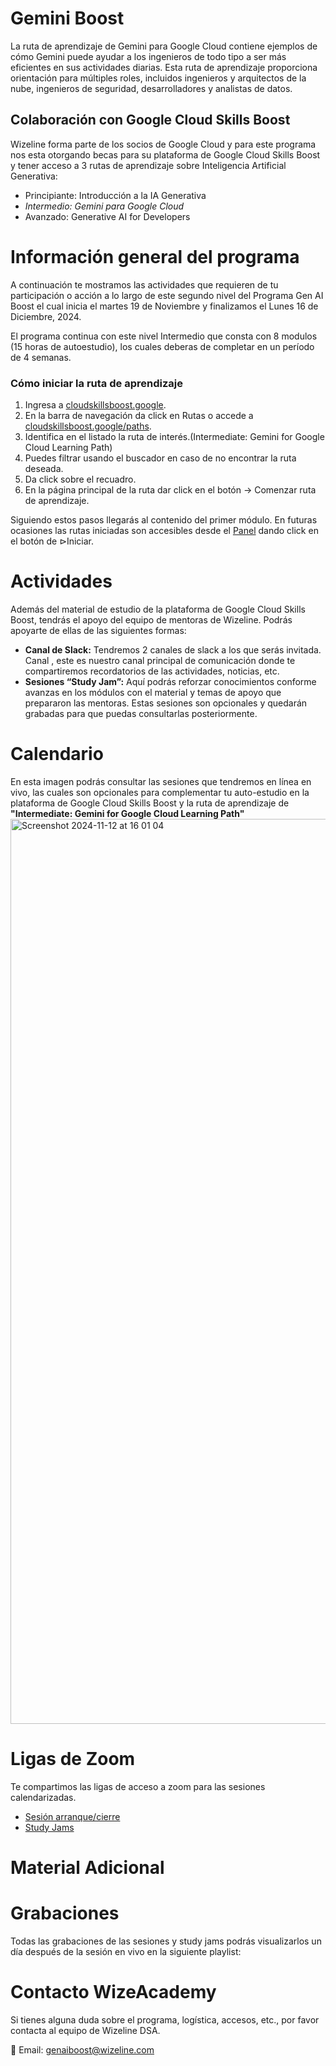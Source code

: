 # Gemini Boost

La ruta de aprendizaje de Gemini para Google Cloud contiene ejemplos de cómo Gemini puede ayudar a los ingenieros de todo tipo a ser más eficientes en sus actividades diarias. 
Esta ruta de aprendizaje proporciona orientación para múltiples roles, incluidos ingenieros y arquitectos de la nube, ingenieros de seguridad, desarrolladores y analistas de datos.

## Colaboración con Google Cloud Skills Boost
Wizeline forma parte de los socios de Google Cloud y para este programa nos esta otorgando becas para su plataforma de Google Cloud Skills Boost y tener acceso a 3 rutas de aprendizaje sobre Inteligencia Artificial Generativa:
- Principiante: Introducción a la IA Generativa
- *Intermedio: Gemini para Google Cloud*
- Avanzado: Generative AI for Developers

# Información general del programa
A continuación te mostramos las actividades que requieren de tu participación o acción a lo largo de este segundo nivel del Programa Gen AI Boost el cual inicia el martes 19 de Noviembre y finalizamos el Lunes 16 de Diciembre, 2024.

El programa continua con este nivel Intermedio que consta con 8 modulos (15 horas de autoestudio), los cuales deberas de completar en un período de 4 semanas.

### Cómo iniciar la ruta de aprendizaje 
1. Ingresa a [cloudskillsboost.google](https://www.cloudskillsboost.google/).
2. En la barra de navegación da click en Rutas o accede a [cloudskillsboost.google/paths](https://www.cloudskillsboost.google/paths).
3. Identifica en el listado la ruta de interés.(Intermediate: Gemini for Google Cloud Learning Path)
4. Puedes filtrar usando el buscador en caso de no encontrar la ruta deseada.
5. Da click sobre el recuadro.
6. En la página principal de la ruta dar click en el botón → Comenzar ruta de aprendizaje.

Siguiendo estos pasos llegarás al contenido del primer módulo.
En futuras ocasiones las rutas iniciadas son accesibles desde el [Panel](https://www.cloudskillsboost.google/) dando click en el botón de ⊳Iniciar.

# Actividades
Además del material de estudio de la plataforma de Google Cloud Skills Boost, tendrás el apoyo del equipo de mentoras de Wizeline. Podrás apoyarte de ellas de las siguientes formas:
- __Canal de Slack:__ Tendremos 2 canales de slack a los que serás invitada.
Canal , este es nuestro canal principal de comunicación donde te compartiremos recordatorios de las actividades, noticias, etc.
- __Sesiones “Study Jam”:__ Aquí podrás reforzar conocimientos conforme avanzas en los módulos con el material y temas de apoyo que prepararon las mentoras. Estas sesiones son opcionales y quedarán grabadas para que puedas consultarlas posteriormente.

# Calendario
En esta imagen podrás consultar las sesiones que tendremos en línea en vivo, las cuales son opcionales para complementar tu auto-estudio en la plataforma de Google Cloud Skills Boost y la ruta de aprendizaje de __"Intermediate: Gemini for Google Cloud Learning Path"__
<img width="1448" alt="Screenshot 2024-11-12 at 16 01 04" src="https://github.com/user-attachments/assets/1435923b-b792-48d4-aca8-2a64463519dc">


# Ligas de Zoom
Te compartimos las ligas de acceso a zoom para las sesiones calendarizadas.
- [Sesión arranque/cierre](https://wizeline.zoom.us/j/82193461072)
- [Study Jams](https://wizeline.zoom.us/j/82193461072)

# Material Adicional

# Grabaciones
Todas las grabaciones de las sesiones y study jams podrás visualizarlos un día después de la sesión en vivo en la siguiente playlist:

# Contacto WizeAcademy
Si tienes alguna duda sobre el programa, logística, accesos, etc., por favor contacta al equipo de Wizeline DSA.

:email: Email: genaiboost@wizeline.com
